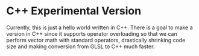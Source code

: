 # C++ Experimental Version

Currently, this is just a hello world written in C++. There is a goal to make a version in C++ since it supports operator overloading so that we can perform vector math with standard operators, drastically shrinking code size and making conversion from GLSL to C++ much faster.
